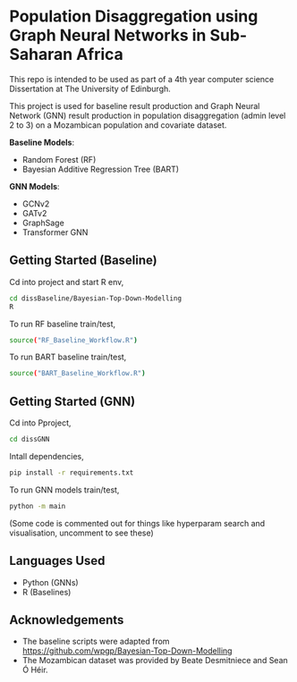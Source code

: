 
# Population Disaggregation using Graph Neural Networks in Sub-Saharan Africa

This repo is intended to be used as part of a 4th year computer science Dissertation at The University of Edinburgh.

This project is used for baseline result production and Graph Neural Network (GNN) result production in population disaggregation (admin level 2 to 3) on a Mozambican population and covariate dataset.

**Baseline Models**:
* Random Forest (RF)
* Bayesian Additive Regression Tree (BART)

**GNN Models**:
* GCNv2
* GATv2
* GraphSage
* Transformer GNN

## Getting Started (Baseline)

Cd into project and start R env,

```bash
cd dissBaseline/Bayesian-Top-Down-Modelling
R
```

To run RF baseline train/test,

```bash
source("RF_Baseline_Workflow.R")
```

To run BART baseline train/test,

```bash
source("BART_Baseline_Workflow.R")

```

## Getting Started (GNN)

Cd into Pproject,

```bash
cd dissGNN
```

Intall dependencies,

```bash
pip install -r requirements.txt
```

To run GNN models train/test,
```bash
python -m main
```

(Some code is commented out for things like hyperparam search and visualisation, uncomment to see these)

## Languages Used 

* Python (GNNs)
* R (Baselines)

## Acknowledgements 

* The baseline scripts were adapted from https://github.com/wpgp/Bayesian-Top-Down-Modelling
* The Mozambican dataset was provided by Beate Desmitniece and Sean Ó Héir.




